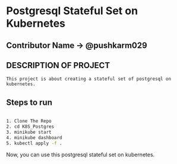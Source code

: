 # Postgresql Stateful Set on Kubernetes

## Contributor Name -> @pushkarm029

## DESCRIPTION OF PROJECT
```
This project is about creating a stateful set of postgresql on kubernetes.
```

## Steps to run

```bash

1. Clone The Repo
2. cd K8S_Postgres
3. minikube start
4. minikube dashboard
5. kubectl apply -f .

```

Now, you can use this postgresql stateful set on kubernetes.